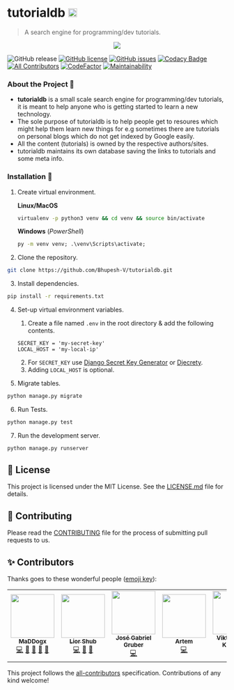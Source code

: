 # tutorialdb <img src="https://raw.githubusercontent.com/Bhupesh-V/tutorialdb/master/app/static/app/TDB.png" height="20px">

> A search engine for programming/dev tutorials.

<p align="center">
<img src="https://raw.githubusercontent.com/Bhupesh-V/tutorialdb/master/app/static/app/tutorialdb.png">
</p>


![GitHub release](https://img.shields.io/github/release/Bhupesh-V/tutorialdb)
[![GitHub license](https://img.shields.io/github/license/Bhupesh-V/tutorialdb)](https://github.com/Bhupesh-V/tutorialdb/blob/master/LICENSE)
[![GitHub issues](https://img.shields.io/github/issues/Bhupesh-V/tutorialdb)](https://github.com/Bhupesh-V/tutorialdb/issues)
[![Codacy Badge](https://api.codacy.com/project/badge/Grade/af7df141776744a49435a876c7b87834)](https://app.codacy.com/app/Bhupesh-V/tutorialdb?utm_source=github.com&utm_medium=referral&utm_content=Bhupesh-V/tutorialdb&utm_campaign=Badge_Grade_Dashboard)
[![All Contributors](https://img.shields.io/badge/all_contributors-4-orange.svg?style=flat-square)](#contributors)
[![CodeFactor](https://www.codefactor.io/repository/github/bhupesh-v/tutorialdb/badge)](https://www.codefactor.io/repository/github/bhupesh-v/tutorialdb)
[![Maintainability](https://api.codeclimate.com/v1/badges/a4b8a52583b6706c0b3f/maintainability)](https://codeclimate.com/github/Bhupesh-V/tutorialdb/maintainability)

### About the Project 🔘

- **tutorialdb** is a small scale search engine for programming/dev tutorials, it is meant to help anyone who is getting started to learn a new technology.
- The sole purpose of tutorialdb is to help people get to resoures which might help them learn new things for e.g sometimes there are tutorials on personal blogs which do not get indexed by Google easily.
- All the content (tutorials) is owned by the respective authors/sites.
- tutorialdb maintains its own database saving the links to tutorials and some meta info.

### Installation 🔮

1. Create virtual environment.

	**Linux/MacOS**
	```bash
	virtualenv -p python3 venv && cd venv && source bin/activate
	```
	**Windows**
	(*PowerShell*)
	```cmd
	py -m venv venv; .\venv\Scripts\activate;
	```

2. Clone the repository.

```bash
git clone https://github.com/Bhupesh-V/tutorialdb.git
```    

3. Install dependencies.

```bash
pip install -r requirements.txt
```

4. Set-up virtual environment variables.
	1. Create a file named `.env` in the root directory & add the following contents.
	
	```text
	SECRET_KEY = 'my-secret-key'
	LOCAL_HOST = 'my-local-ip'
	```
	2. For `SECRET_KEY` use [Django Secret Key Generator](https://www.miniwebtool.com/django-secret-key-generator/) or [Djecrety](https://djecrety.ir/).
	3. Adding `LOCAL_HOST` is optional.

5. Migrate tables.

```bash
python manage.py migrate
```

6. Run Tests.

```bash
python manage.py test
```

7. Run the development server.

```bash
python manage.py runserver
```

## 📝 License

This project is licensed under the MIT License. See the [LICENSE.md](LICENSE) file for details.

## 👋 Contributing

Please read the [CONTRIBUTING](CONTRIBUTING.md) file for the process of submitting pull requests to us.

## ✨ Contributors

Thanks goes to these wonderful people ([emoji key](https://allcontributors.org/docs/en/emoji-key)):

<!-- ALL-CONTRIBUTORS-LIST:START - Do not remove or modify this section -->
<!-- prettier-ignore-start -->
<!-- markdownlint-disable -->
<table>
  <tr>
    <td align="center"><a href="https://github.com/Animesh-Ghosh"><img src="https://avatars3.githubusercontent.com/u/34956994?v=4" width="100px;" alt=""/><br /><sub><b>MaDDogx</b></sub></a><br /><a href="https://github.com/Bhupesh-V/tutorialdb/commits?author=Animesh-Ghosh" title="Code">💻</a> <a href="https://github.com/Bhupesh-V/tutorialdb/issues?q=author%3AAnimesh-Ghosh" title="Bug reports">🐛</a> <a href="#ideas-Animesh-Ghosh" title="Ideas, Planning, & Feedback">🤔</a> <a href="https://github.com/Bhupesh-V/tutorialdb/pulls?q=is%3Apr+reviewed-by%3AAnimesh-Ghosh" title="Reviewed Pull Requests">👀</a> <a href="#userTesting-Animesh-Ghosh" title="User Testing">📓</a></td>
    <td align="center"><a href="https://github.com/liorbentov"><img src="https://avatars3.githubusercontent.com/u/8587019?v=4" width="100px;" alt=""/><br /><sub><b>Lior Shub</b></sub></a><br /><a href="https://github.com/Bhupesh-V/tutorialdb/commits?author=liorbentov" title="Code">💻</a> <a href="https://github.com/Bhupesh-V/tutorialdb/issues?q=author%3Aliorbentov" title="Bug reports">🐛</a> <a href="#design-liorbentov" title="Design">🎨</a></td>
    <td align="center"><a href="https://www.crowbar.com.br"><img src="https://avatars0.githubusercontent.com/u/22822110?v=4" width="100px;" alt=""/><br /><sub><b>José Gabriel Gruber</b></sub></a><br /><a href="https://github.com/Bhupesh-V/tutorialdb/commits?author=JGabrielGruber" title="Code">💻</a></td>
    <td align="center"><a href="https://github.com/Yegorov"><img src="https://avatars1.githubusercontent.com/u/2566462?v=4" width="100px;" alt=""/><br /><sub><b>Artem</b></sub></a><br /><a href="https://github.com/Bhupesh-V/tutorialdb/commits?author=Yegorov" title="Code">💻</a></td>
    <td align="center"><a href="https://svendborg-webdesign.dk/en"><img src="https://avatars3.githubusercontent.com/u/4233458?v=4" width="100px;" alt=""/><br /><sub><b>Viktor Strate Kløvedal</b></sub></a><br /><a href="https://github.com/Bhupesh-V/tutorialdb/commits?author=viktorstrate" title="Code">💻</a></td>
    <td align="center"><a href="https://github.com/chrisshyi"><img src="https://avatars1.githubusercontent.com/u/24416618?v=4" width="100px;" alt=""/><br /><sub><b>Chris Shyi</b></sub></a><br /><a href="https://github.com/Bhupesh-V/tutorialdb/commits?author=chrisshyi" title="Code">💻</a></td>
  </tr>
</table>

<!-- markdownlint-enable -->
<!-- prettier-ignore-end -->
<!-- ALL-CONTRIBUTORS-LIST:END -->

This project follows the [all-contributors](https://github.com/all-contributors/all-contributors) specification. Contributions of any kind welcome!
